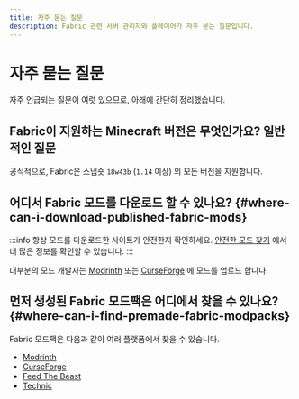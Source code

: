 ```yaml
---
title: 자주 묻는 질문
description: Fabric 관련 서버 관리자와 플레이어가 자주 묻는 질문입니다.
---
```


# 자주 묻는 질문

자주 언급되는 질문이 여럿 있으므로, 아래에 간단히 정리했습니다.

## Fabric이 지원하는 Minecraft 버전은 무엇인가요? 일반적인 질문

공식적으로, Fabric은 스냅숏 `18w43b` (`1.14` 이상) 의 모든 버전을 지원합니다.

## 어디서 Fabric 모드를 다운로드 할 수 있나요? {#where-can-i-download-published-fabric-mods}

:::info
항상 모드를 다운로드한 사이트가 안전한지 확인하세요. [안전한 모드 찾기](./finding-mods) 에서 더 많은 정보를 확인할 수 있습니다.
:::

대부분의 모드 개발자는 [Modrinth](https://modrinth.com/mods?g=categories:%27fabric%27) 또는 [CurseForge](https://www.curseforge.com/minecraft/search?class=mc-mods\&gameVersionTypeId=4) 에 모드를 업로드 합니다.

## 먼저 생성된 Fabric 모드팩은 어디에서 찾을 수 있나요? {#where-can-i-find-premade-fabric-modpacks}

Fabric 모드팩은 다음과 같이 여러 플랫폼에서 찾을 수 있습니다.

- [Modrinth](https://modrinth.com/modpacks?g=categories:%27fabric%27)
- [CurseForge](https://www.curseforge.com/minecraft/search?class=modpacks\\&gameVersionTypeId=4)
- [Feed The Beast](https://www.feed-the-beast.com/ftb-app)
- [Technic](https://www.technicpack.net/modpacks)
